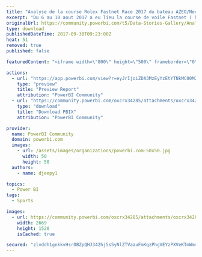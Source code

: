 ```yaml
---
title: "Analyse de la course Rolex Fastnet Race 2017 du bateau AZEO/Neotech Solutions (Maxime Cauwe)"
excerpt: "Du 6 au 10 aout 2017 a eu lieu la course de voile Fastnet ( http://www.rolexfastnetrace.com/ ). Le skipper Maxime Cauwe , Directeur financier du"
originalUrl: https://community.powerbi.com/t5/Data-Stories-Gallery/Analyse-de-la-course-Rolex-Fastnet-Race-2017-du-bateau-AZEO/m-p/261972
type: download
publishedDateTime: 2017-09-30T09:23:00Z
heat: 51
removed: true
published: false

featuredContent: "<iframe width=\"800\" height=\"500\" frameborder=\"0\" src=\"https://app.powerbi.com/view?r=eyJrIjoiZDA3MzEyYzEtYTNkMC00M2Q3LTk3OWMtYjZlMGViMWExMmE3IiwidCI6IjNjMGUyMDA1LTU4ODQtNGFjZi04YjI1LWJlNWU1YzlhYmQ4OCIsImMiOjh9\"></iframe>"

actions:
  - url: "https://app.powerbi.com/view?r=eyJrIjoiZDA3MzEyYzEtYTNkMC00M2Q3LTk3OWMtYjZlMGViMWExMmE3IiwidCI6IjNjMGUyMDA1LTU4ODQtNGFjZi04YjI1LWJlNWU1YzlhYmQ4OCIsImMiOjh9"
    type: "preview"
    title: "Preview Report"
    attribution: "PowerBI Community"
  - url: "https://community.powerbi.com/oxcrx34285/attachments/oxcrx34285/DataStoriesGallery/1173/2/Monitoring-Fast%20Net%20V1.pbix"
    type: "download"
    title: "Download PBIX"
    attribution: "PowerBI Community"

provider:
  name: PowerBI Community
  domain: powerbi.com
  images:
    - url: /assets/images/organizations/powerbi.com-50x50.jpg
      width: 50
      height: 50
  authors:
    - name: djeepy1

topics:
  - Power BI
tags:
  - Sports

images:
  - url: https://community.powerbi.com/oxcrx34285/attachments/oxcrx34285/DataStoriesGallery/1173/1/azeo-fastnet-dashboard-v1.PNG
    width: 2669
    height: 1520
    isCached: true

secured: "zlvddh1gnkkvHsrOBZpQHJ342hj5s5yNlZTVaauFmKqzPhgVEYzPXVeKTmWmvOk4O4VsxCYT6Nuu+/NFqkz7o173HparJnFU7oJxdn2a8TkziH/d5v1AzgKe3uBMohk4qgtZi5eDMfgn4L6nkRdNAmV15pR9rt3XtSSWerBvp4udBnBgcHUc6qDN0YE0NDkElBe2KTTa/r+SnqtPYMsIEXxB5ZO1D6MijpghaB45Ph2e0zj4ml+ugwHVyNAJuxYX9vZwGW9qq76h5CVaDvUi+5nIsCFM7pcAAr5NylYNPPfcBojmXeGjt6r5i82BOgGQBoQVqC50b5C+32U0DhS6GbiHVbuXIiudIBbwp5e1kCEYDw9ZhZijNq96X/Bhc0/6bminKavlAGs9RpOZ8VcOtp5LS84mdjpogVgEFW9ZP80=;t660ewxsppOHL7TFtLAT9w=="
---
```



